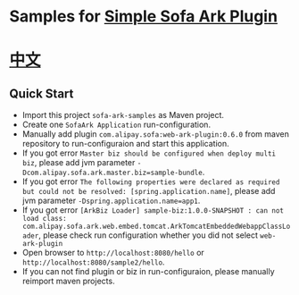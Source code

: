 # Samples for [Simple Sofa Ark Plugin](https://github.com/ggndnn/sofa-ark-idea-plugin) 
# [中文](README_CN.md)
## Quick Start
- Import this project `sofa-ark-samples` as Maven project.
- Create one `SofaArk Application` run-configuration.
- Manually add plugin `com.alipay.sofa:web-ark-plugin:0.6.0` from maven repository to run-configuraion and start this application.
- If you got error `Master biz should be configured when deploy multi biz`, please add jvm parameter `-Dcom.alipay.sofa.ark.master.biz=sample-bundle`.
- If you got error `The following properties were declared as required but could not be resolved: [spring.application.name]`, please add jvm parameter `-Dspring.application.name=app1`.
- If you got error `[ArkBiz Loader] sample-biz:1.0.0-SNAPSHOT : can not load class: com.alipay.sofa.ark.web.embed.tomcat.ArkTomcatEmbeddedWebappClassLoader`, please check run configuration whether you did not select `web-ark-plugin`
- Open browser to `http://localhost:8080/hello` or `http://localhost:8080/sample2/hello`.
- If you can not find plugin or biz in run-configuraion, please manually reimport maven projects.